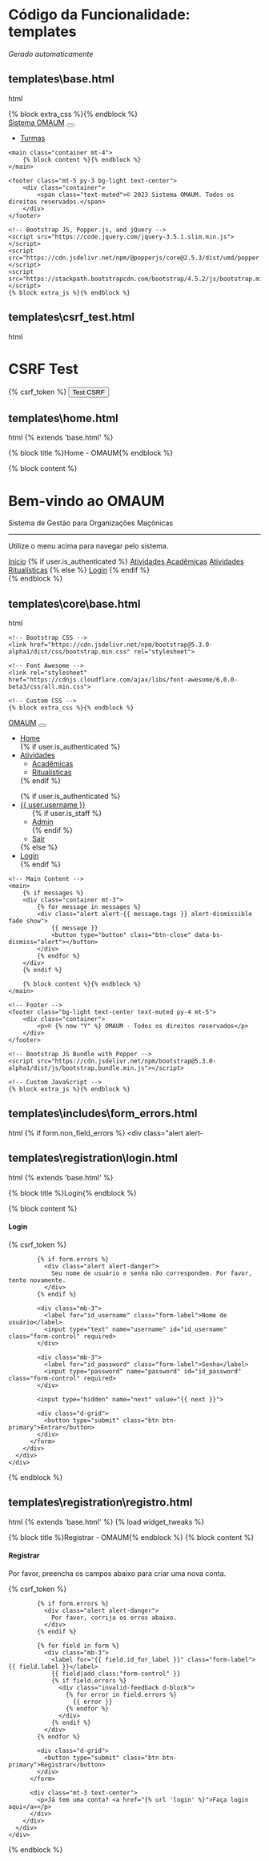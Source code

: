 # Código da Funcionalidade: templates
*Gerado automaticamente*



## templates\base.html

html
<!DOCTYPE html>
<html lang="pt-br">
<head>
    <meta charset="UTF-8">
    <meta name="viewport" content="width=device-width, initial-scale=1.0">
    <title>{% block title %}Sistema OMAUM{% endblock %}</title>
    <!-- Bootstrap CSS -->
    <link href="https://stackpath.bootstrapcdn.com/bootstrap/4.5.2/css/bootstrap.min.css" rel="stylesheet">
    <!-- Font Awesome -->
    <link href="https://cdnjs.cloudflare.com/ajax/libs/font-awesome/5.15.1/css/all.min.css" rel="stylesheet">
    {% block extra_css %}{% endblock %}
</head>
<body>
    <nav class="navbar navbar-expand-lg navbar-light bg-light">
        <a class="navbar-brand" href="/">Sistema OMAUM</a>
        <button class="navbar-toggler" type="button" data-toggle="collapse" data-target="#navbarNav" aria-controls="navbarNav" aria-expanded="false" aria-label="Toggle navigation">
            <span class="navbar-toggler-icon"></span>
        </button>
        <div class="collapse navbar-collapse" id="navbarNav">
            <ul class="navbar-nav">
                <li class="nav-item">
                    <a class="nav-link" href="{% url 'turmas:listar_turmas' %}">Turmas</a>
                </li>
                <!-- Adicione mais itens de menu conforme necessário -->
            </ul>
        </div>
    </nav>

    <main class="container mt-4">
        {% block content %}{% endblock %}
    </main>

    <footer class="mt-5 py-3 bg-light text-center">
        <div class="container">
            <span class="text-muted">© 2023 Sistema OMAUM. Todos os direitos reservados.</span>
        </div>
    </footer>

    <!-- Bootstrap JS, Popper.js, and jQuery -->
    <script src="https://code.jquery.com/jquery-3.5.1.slim.min.js"></script>
    <script src="https://cdn.jsdelivr.net/npm/@popperjs/core@2.5.3/dist/umd/popper.min.js"></script>
    <script src="https://stackpath.bootstrapcdn.com/bootstrap/4.5.2/js/bootstrap.min.js"></script>
    {% block extra_js %}{% endblock %}
</body>
</html>





## templates\csrf_test.html

html
<!DOCTYPE html>
<html lang="pt-BR">
<head>
    <meta charset="UTF-8">
    <meta name="viewport" content="width=device-width, initial-scale=1.0">
    <title>CSRF Test</title>
</head>
<body>
    <h1>CSRF Test</h1>
    <form method="post">
        {% csrf_token %}
        <input type="submit" value="Test CSRF">
    </form>
    <script>
        console.log("CSRF cookie:", document.cookie.split(';').find(cookie => cookie.trim().startsWith('csrftoken=')));
    </script>
</body>
</html>






## templates\home.html

html
{% extends 'base.html' %}

{% block title %}Home - OMAUM{% endblock %}

{% block content %}
<div class="container mt-4">
    <div class="jumbotron">
        <h1 class="display-4">Bem-vindo ao OMAUM</h1>
        <p class="lead">Sistema de Gestão para Organizações Maçônicas</p>
        <hr class="my-4">
        <p>Utilize o menu acima para navegar pelo sistema.</p>
        <a class="btn btn-primary btn-lg" href="{% url 'home' %}" role="button">Início</a>
        {% if user.is_authenticated %}
            <a class="btn btn-success btn-lg" href="{% url 'atividades:atividade_academica_list' %}" role="button">Atividades Acadêmicas</a>
            <a class="btn btn-info btn-lg" href="{% url 'atividades:atividade_ritualistica_list' %}" role="button">Atividades Ritualísticas</a>
        {% else %}
            <a class="btn btn-outline-secondary btn-lg" href="{% url 'login' %}" role="button">Login</a>
        {% endif %}
    </div>
</div>
{% endblock %}





## templates\core\base.html

html
<!DOCTYPE html>
<html lang="pt-br">
<head>
    <meta charset="UTF-8">
    <meta name="viewport" content="width=device-width, initial-scale=1.0">
    <title>{% block title %}OMAUM{% endblock %}</title>
    
    <!-- Bootstrap CSS -->
    <link href="https://cdn.jsdelivr.net/npm/bootstrap@5.3.0-alpha1/dist/css/bootstrap.min.css" rel="stylesheet">
    
    <!-- Font Awesome -->
    <link rel="stylesheet" href="https://cdnjs.cloudflare.com/ajax/libs/font-awesome/6.0.0-beta3/css/all.min.css">
    
    <!-- Custom CSS -->
    {% block extra_css %}{% endblock %}
</head>
<body>
    <!-- Navigation -->
    <nav class="navbar navbar-expand-lg navbar-dark bg-primary">
        <div class="container">
            <a class="navbar-brand" href="{% url 'home' %}">OMAUM</a>
            <button class="navbar-toggler" type="button" data-bs-toggle="collapse" data-bs-target="#navbarNav">
                <span class="navbar-toggler-icon"></span>
            </button>
            <div class="collapse navbar-collapse" id="navbarNav">
                <ul class="navbar-nav me-auto">
                    <li class="nav-item">
                        <a class="nav-link" href="{% url 'home' %}">Home</a>
                    </li>
                    {% if user.is_authenticated %}
                    <li class="nav-item dropdown">
                        <a class="nav-link dropdown-toggle" href="#" id="atividadesDropdown" role="button" data-bs-toggle="dropdown">
                            Atividades
                        </a>
                        <ul class="dropdown-menu">
                            <li><a class="dropdown-item" href="{% url 'atividades:atividade_academica_list' %}">Acadêmicas</a></li>
                            <li><a class="dropdown-item" href="{% url 'atividades:atividade_ritualistica_list' %}">Ritualísticas</a></li>
                        </ul>
                    </li>
                    {% endif %}
                </ul>
                <ul class="navbar-nav">
                    {% if user.is_authenticated %}
                    <li class="nav-item dropdown">
                        <a class="nav-link dropdown-toggle" href="#" id="userDropdown" role="button" data-bs-toggle="dropdown">
                            {{ user.username }}
                        </a>
                        <ul class="dropdown-menu dropdown-menu-end">
                            {% if user.is_staff %}
                            <li><a class="dropdown-item" href="{% url 'admin:index' %}">Admin</a></li>
                            {% endif %}
                            <li><a class="dropdown-item" href="{% url 'logout' %}">Sair</a></li>
                        </ul>
                    </li>
                    {% else %}
                    <li class="nav-item">
                        <a class="nav-link" href="{% url 'login' %}">Login</a>
                    </li>
                    {% endif %}
                </ul>
            </div>
        </div>
    </nav>

    <!-- Main Content -->
    <main>
        {% if messages %}
        <div class="container mt-3">
            {% for message in messages %}
            <div class="alert alert-{{ message.tags }} alert-dismissible fade show">
                {{ message }}
                <button type="button" class="btn-close" data-bs-dismiss="alert"></button>
            </div>
            {% endfor %}
        </div>
        {% endif %}

        {% block content %}{% endblock %}
    </main>

    <!-- Footer -->
    <footer class="bg-light text-center text-muted py-4 mt-5">
        <div class="container">
            <p>© {% now "Y" %} OMAUM - Todos os direitos reservados</p>
        </div>
    </footer>

    <!-- Bootstrap JS Bundle with Popper -->
    <script src="https://cdn.jsdelivr.net/npm/bootstrap@5.3.0-alpha1/dist/js/bootstrap.bundle.min.js"></script>
    
    <!-- Custom JavaScript -->
    {% block extra_js %}{% endblock %}
</body>
</html>





## templates\includes\form_errors.html

html
{% if form.non_field_errors %}
    <div class="alert alert-




## templates\registration\login.html

html
{% extends 'base.html' %}

{% block title %}Login{% endblock %}

{% block content %}
<div class="container mt-5">
  <div class="row justify-content-center">
    <div class="col-md-6">
      <div class="card">
        <div class="card-header">
          <h4 class="mb-0">Login</h4>
        </div>
        <div class="card-body">
          <form method="post" class="needs-validation" novalidate>
            {% csrf_token %}

            {% if form.errors %}
              <div class="alert alert-danger">
                Seu nome de usuário e senha não correspondem. Por favor, tente novamente.
              </div>
            {% endif %}

            <div class="mb-3">
              <label for="id_username" class="form-label">Nome de usuário</label>
              <input type="text" name="username" id="id_username" class="form-control" required>
            </div>

            <div class="mb-3">
              <label for="id_password" class="form-label">Senha</label>
              <input type="password" name="password" id="id_password" class="form-control" required>
            </div>

            <input type="hidden" name="next" value="{{ next }}">

            <div class="d-grid">
              <button type="submit" class="btn btn-primary">Entrar</button>
            </div>
          </form>
        </div>
      </div>
    </div>
  </div>
</div>
{% endblock %}





## templates\registration\registro.html

html
{% extends 'base.html' %}
{% load widget_tweaks %}

{% block title %}Registrar - OMAUM{% endblock %}
{% block content %}
<div class="container mt-5">
  <div class="row justify-content-center">
    <div class="col-md-6">
      <div class="card">
        <div class="card-header">
          <h4 class="mb-0">Registrar</h4>
        </div>
        <div class="card-body">
          <p class="mb-3">Por favor, preencha os campos abaixo para criar uma nova conta.</p>
          <form method="post" class="needs-validation" novalidate>
            {% csrf_token %}

            {% if form.errors %}
              <div class="alert alert-danger">
                Por favor, corrija os erros abaixo.
              </div>
            {% endif %}

            {% for field in form %}
              <div class="mb-3">
                <label for="{{ field.id_for_label }}" class="form-label">{{ field.label }}</label>
                {{ field|add_class:"form-control" }}
                {% if field.errors %}
                  <div class="invalid-feedback d-block">
                    {% for error in field.errors %}
                      {{ error }}
                    {% endfor %}
                  </div>
                {% endif %}
              </div>
            {% endfor %}

            <div class="d-grid">
              <button type="submit" class="btn btn-primary">Registrar</button>
            </div>
          </form>

          <div class="mt-3 text-center">
            <p>Já tem uma conta? <a href="{% url 'login' %}">Faça login aqui</a></p>
          </div>
        </div>
      </div>
    </div>
  </div>
</div>
{% endblock %}


